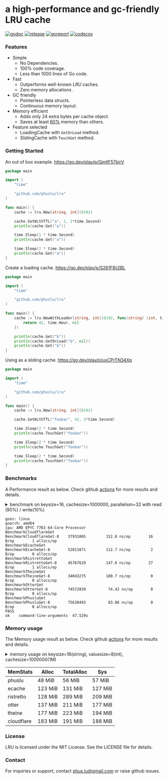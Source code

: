 # a high-performance and gc-friendly LRU cache

[![godoc][godoc-img]][godoc] [![release][release-img]][release] [![goreport][goreport-img]][goreport] [![codecov][codecov-img]][codecov]

### Features

* Simple
    - No Dependencies.
    - 100% code coverage.
    - Less than 1000 lines of Go code.
* Fast
    - Outperforms well-known *LRU* caches.
    - Zero memory allocations .
* GC friendly
    - Pointerless data structs.
    - Continuous memory layout.
* Memory efficient
    - Adds only 24 extra bytes per cache object.
    - Saves at least [60%](#memory-usage) memory than others.
* Feature selected
    - LoadingCache with `GetOrLoad` method.
    - SlidingCache with `TouchGet` method.

### Getting Started

An out of box example. https://go.dev/play/p/QmllF57birV
```go
package main

import (
	"time"

	"github.com/phuslu/lru"
)

func main() {
	cache := lru.New[string, int](8192)

	cache.SetWithTTL("a", 1, 2*time.Second)
	println(cache.Get("a"))

	time.Sleep(1 * time.Second)
	println(cache.Get("a"))

	time.Sleep(2 * time.Second)
	println(cache.Get("a"))
}
```

Create a loading cache. https://go.dev/play/p/S261F8ij2BL
```go
package main

import (
	"time"

	"github.com/phuslu/lru"
)

func main() {
	cache := lru.NewWithLoader[string, int](8192, func(string) (int, time.Duration, error) {
		return 42, time.Hour, nil
	})

	println(cache.Get("b"))
	println(cache.GetOrLoad("b", nil))
	println(cache.Get("b"))
}
```

Using as a sliding cache. https://go.dev/play/p/usCPrTN34Xp
```go
package main

import (
	"time"

	"github.com/phuslu/lru"
)

func main() {
	cache := lru.New[string, int](8192)

	cache.SetWithTTL("foobar", 42, 3*time.Second)

	time.Sleep(2 * time.Second)
	println(cache.TouchGet("foobar"))

	time.Sleep(2 * time.Second)
	println(cache.TouchGet("foobar"))

	time.Sleep(2 * time.Second)
	println(cache.TouchGet("foobar"))
}
```

### Benchmarks

A Performance result as below. Check github [actions][actions] for more results and details.
<details>
  <summary>benchmark on keysize=16, cachesize=1000000, parallelism=32 with read (90%) / write(10%)</summary>

  ```go
  // go test -v -cpu=8 -run=none -bench=. -benchtime=5s -benchmem bench_test.go
  package bench

  import (
  	"fmt"
  	"testing"
  	"time"
  	_ "unsafe"

  	theine "github.com/Yiling-J/theine-go"
  	cloudflare "github.com/cloudflare/golibs/lrucache"
  	ristretto "github.com/dgraph-io/ristretto"
  	otter "github.com/maypok86/otter"
  	ecache "github.com/orca-zhang/ecache"
  	phuslu "github.com/phuslu/lru"
  )

  const (
  	keysize     = 16
  	cachesize   = 1000000
  	parallelism = 32
  	writeradio  = 0.1
  )

  var keys = func() (x []string) {
  	x = make([]string, cachesize)
  	for i := 0; i < cachesize; i++ {
  		x[i] = fmt.Sprintf(fmt.Sprintf("%%0%dd", keysize), i)
  	}
  	return
  }()

  //go:noescape
  //go:linkname fastrandn runtime.fastrandn
  func fastrandn(x uint32) uint32

  func BenchmarkCloudflareGet(b *testing.B) {
  	cache := cloudflare.NewMultiLRUCache(1024, cachesize/1024)
  	for i := 0; i < cachesize/2; i++ {
  		cache.Set(keys[i], i, time.Now().Add(time.Hour))
  	}
  	b.SetParallelism(parallelism)
  	b.ResetTimer()
  	b.RunParallel(func(pb *testing.PB) {
  		expires := time.Now().Add(time.Hour)
  		waterlevel := int(float32(cachesize) * writeradio)
  		for pb.Next() {
  			i := int(fastrandn(cachesize))
  			if i <= waterlevel {
  				cache.Set(keys[i], i, expires)
  			} else {
  				cache.Get(keys[i])
  			}
  		}
  	})
  }

  func BenchmarkEcacheGet(b *testing.B) {
  	cache := ecache.NewLRUCache(1024, cachesize/1024, time.Hour)
  	for i := 0; i < cachesize/2; i++ {
  		cache.Put(keys[i], i)
  	}
  	b.SetParallelism(parallelism)
  	b.ResetTimer()
  	b.RunParallel(func(pb *testing.PB) {
  		waterlevel := int(float32(cachesize) * writeradio)
  		for pb.Next() {
  			i := int(fastrandn(cachesize))
  			if i <= waterlevel {
  				cache.Put(keys[i], i)
  			} else {
  				cache.Get(keys[i])
  			}
  		}
  	})
  }

  func BenchmarkRistrettoGet(b *testing.B) {
  	cache, _ := ristretto.NewCache(&ristretto.Config{
  		NumCounters: cachesize, // number of keys to track frequency of (10M).
  		MaxCost:     2 << 30,   // maximum cost of cache (2GB).
  		BufferItems: 64,        // number of keys per Get buffer.
  	})
  	for i := 0; i < cachesize/2; i++ {
  		cache.SetWithTTL(keys[i], i, 1, time.Hour)
  	}

  	b.SetParallelism(parallelism)
  	b.ResetTimer()

  	b.RunParallel(func(pb *testing.PB) {
  		waterlevel := int(float32(cachesize) * writeradio)
  		for pb.Next() {
  			i := int(fastrandn(cachesize))
  			if i <= waterlevel {
  				cache.SetWithTTL(keys[i], i, 1, time.Hour)
  			} else {
  				cache.Get(keys[i])
  			}
  		}
  	})
  }

  func BenchmarkTheineGet(b *testing.B) {
  	cache, _ := theine.NewBuilder[string, int](cachesize).Build()
  	for i := 0; i < cachesize/2; i++ {
  		cache.SetWithTTL(keys[i], i, 1, time.Hour)
  	}

  	b.SetParallelism(parallelism)
  	b.ResetTimer()

  	b.RunParallel(func(pb *testing.PB) {
  		waterlevel := int(float32(cachesize) * writeradio)
  		for pb.Next() {
  			i := int(fastrandn(cachesize))
  			if i <= waterlevel {
  				cache.SetWithTTL(keys[i], i, 1, time.Hour)
  			} else {
  				cache.Get(keys[i])
  			}
  		}
  	})
  }

  func BenchmarkOtterGet(b *testing.B) {
  	cache, _ := otter.MustBuilder[string, int](cachesize).Build()
  	for i := 0; i < cachesize/2; i++ {
  		cache.SetWithTTL(keys[i], i, time.Hour)
  	}

  	b.SetParallelism(parallelism)
  	b.ResetTimer()

  	b.RunParallel(func(pb *testing.PB) {
  		waterlevel := int(float32(cachesize) * writeradio)
  		for pb.Next() {
  			i := int(fastrandn(cachesize))
  			if i <= waterlevel {
  				cache.SetWithTTL(keys[i], i, time.Hour)
  			} else {
  				cache.Get(keys[i])
  			}
  		}
  	})
  }

  func BenchmarkPhusluGet(b *testing.B) {
  	cache := phuslu.New[string, int](cachesize)
  	for i := 0; i < cachesize/2; i++ {
  		cache.SetWithTTL(keys[i], i, time.Hour)
  	}

  	b.SetParallelism(parallelism)
  	b.ResetTimer()

  	b.RunParallel(func(pb *testing.PB) {
  		waterlevel := int(float32(cachesize) * writeradio)
  		for pb.Next() {
  			i := int(fastrandn(cachesize))
  			if i <= waterlevel {
  				cache.SetWithTTL(keys[i], i, time.Hour)
  			} else {
  				cache.Get(keys[i])
  			}
  		}
  	})
  }
  ```
</details>

```
goos: linux
goarch: amd64
cpu: AMD EPYC 7763 64-Core Processor                
BenchmarkCloudflareGet
BenchmarkCloudflareGet-8    37931065         152.8 ns/op        16 B/op        1 allocs/op
BenchmarkEcacheGet
BenchmarkEcacheGet-8        52011871         112.7 ns/op         2 B/op        0 allocs/op
BenchmarkRistrettoGet
BenchmarkRistrettoGet-8     45767629         147.6 ns/op        27 B/op        1 allocs/op
BenchmarkTheineGet
BenchmarkTheineGet-8        34043275         180.7 ns/op         0 B/op        0 allocs/op
BenchmarkOtterGet
BenchmarkOtterGet-8         74572839          74.42 ns/op        0 B/op        0 allocs/op
BenchmarkPhusluGet
BenchmarkPhusluGet-8        75638493          83.86 ns/op        0 B/op        0 allocs/op
PASS
ok    command-line-arguments  47.529s
```

### Memory usage

The Memory usage result as below. Check github [actions][actions] for more results and details.
<details>
  <summary>memory usage on keysize=16(string), valuesize=8(int), cachesize=1000000(1M)</summary>

  ```go
  // memusage.go
  package main

  import (
  	"fmt"
  	"os"
  	"runtime"
  	"time"

  	theine "github.com/Yiling-J/theine-go"
  	cloudflare "github.com/cloudflare/golibs/lrucache"
  	ristretto "github.com/dgraph-io/ristretto"
  	otter "github.com/maypok86/otter"
  	ecache "github.com/orca-zhang/ecache"
  	phuslu "github.com/phuslu/lru"
  )

  const (
  	keysize   = 16
  	cachesize = 1000000
  )

  var keys = func() (x []string) {
  	x = make([]string, cachesize)
  	for i := 0; i < cachesize; i++ {
  		x[i] = fmt.Sprintf(fmt.Sprintf("%%0%dd", keysize), i)
  	}
  	return
  }()

  func main() {
  	var o runtime.MemStats
  	runtime.ReadMemStats(&o)

  	name := os.Args[1]
  	switch name {
  	case "phuslu":
  		SetupPhuslu()
  	case "ristretto":
  		SetupRistretto()
  	case "otter":
  		SetupOtter()
  	case "ecache":
  		SetupEcache()
  	case "cloudflare":
  		SetupCloudflare()
  	case "theine":
  		SetupTheine()
  	default:
  		panic("no cache name")
  	}

  	mb := func(n uint64) uint64 { return n / 1024 / 1024 }

  	var m runtime.MemStats
  	runtime.ReadMemStats(&m)
  	fmt.Printf("%s\t%v MiB\t%v MiB\t%v MiB\n", name, mb(m.Alloc-o.Alloc), mb(m.TotalAlloc-o.TotalAlloc), mb(m.Sys-o.Sys))
  }

  func SetupPhuslu() {
  	cache := phuslu.New[string, int](cachesize)
  	for i := 0; i < cachesize; i++ {
  		cache.SetWithTTL(keys[i], i, time.Hour)
  	}
  }

  func SetupOtter() {
  	cache, _ := otter.MustBuilder[string, int](cachesize).Build()
  	for i := 0; i < cachesize; i++ {
  		cache.SetWithTTL(keys[i], i, time.Hour)
  	}
  }

  func SetupEcache() {
  	cache := ecache.NewLRUCache(1024, cachesize/1024, time.Hour)
  	for i := 0; i < cachesize; i++ {
  		cache.Put(keys[i], i)
  	}
  }

  func SetupRistretto() {
  	cache, _ := ristretto.NewCache(&ristretto.Config{
  		NumCounters: cachesize,
  		MaxCost:     2 << 30,
  		BufferItems: 64,
  	})
  	for i := 0; i < cachesize; i++ {
  		cache.SetWithTTL(keys[i], i, 1, time.Hour)
  	}
  }

  func SetupTheine() {
  	cache, _ := theine.NewBuilder[string, int](cachesize).Build()
  	for i := 0; i < cachesize; i++ {
  		cache.SetWithTTL(keys[i], i, 1, time.Hour)
  	}
  }

  func SetupCloudflare() {
  	cache := cloudflare.NewMultiLRUCache(1024, cachesize/1024)
  	for i := 0; i < cachesize; i++ {
  		cache.Set(keys[i], i, time.Now().Add(time.Hour))
  	}
  }
  ```
</details>

| MemStats   | Alloc   | TotalAlloc | Sys     |
| ---------- | ------- | ---------- | ------- |
| phuslu     | 48 MiB  | 56 MiB     | 57 MiB  |
| ecache     | 123 MiB | 131 MiB    | 127 MiB |
| ristretto  | 128 MiB | 289 MiB    | 209 MiB |
| otter      | 137 MiB | 211 MiB    | 177 MiB |
| theine     | 177 MiB | 223 MiB    | 194 MiB |
| cloudflare | 183 MiB | 191 MiB    | 188 MiB |

### License
LRU is licensed under the MIT License. See the LICENSE file for details.

### Contact
For inquiries or support, contact phus.lu@gmail.com or raise github issues.

[godoc-img]: http://img.shields.io/badge/godoc-reference-blue.svg
[godoc]: https://pkg.go.dev/github.com/phuslu/lru
[release-img]: https://img.shields.io/github/v/tag/phuslu/lru?label=release
[release]: https://github.com/phuslu/lru/tags
[goreport-img]: https://goreportcard.com/badge/github.com/phuslu/lru
[goreport]: https://goreportcard.com/report/github.com/phuslu/lru
[actions]: https://github.com/phuslu/lru/actions/workflows/benchmark.yml
[codecov-img]: https://codecov.io/gh/phuslu/lru/graph/badge.svg?token=Q21AMQNM1K
[codecov]: https://codecov.io/gh/phuslu/lru
